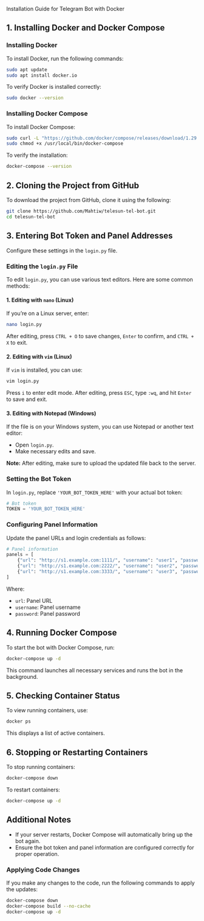 Installation Guide for Telegram Bot with Docker

## 1. Installing Docker and Docker Compose

### Installing Docker
To install Docker, run the following commands:

```bash
sudo apt update
sudo apt install docker.io
```

To verify Docker is installed correctly:

```bash
sudo docker --version
```

### Installing Docker Compose
To install Docker Compose:

```bash
sudo curl -L "https://github.com/docker/compose/releases/download/1.29.2/docker-compose-$(uname -s)-$(uname -m)" -o /usr/local/bin/docker-compose
sudo chmod +x /usr/local/bin/docker-compose
```

To verify the installation:

```bash
docker-compose --version
```

## 2. Cloning the Project from GitHub
To download the project from GitHub, clone it using the following:

```bash
git clone https://github.com/Mahtiw/telesun-tel-bot.git
cd telesun-tel-bot
```

## 3. Entering Bot Token and Panel Addresses
Configure these settings in the `login.py` file.

### Editing the `login.py` File
To edit `login.py`, you can use various text editors. Here are some common methods:

#### 1. Editing with `nano` (Linux)
If you’re on a Linux server, enter:

```bash
nano login.py
```

After editing, press `CTRL + O` to save changes, `Enter` to confirm, and `CTRL + X` to exit.

#### 2. Editing with `vim` (Linux)
If `vim` is installed, you can use:

```bash
vim login.py
```

Press `i` to enter edit mode. After editing, press `ESC`, type `:wq`, and hit `Enter` to save and exit.

#### 3. Editing with Notepad (Windows)
If the file is on your Windows system, you can use Notepad or another text editor:
- Open `login.py`.
- Make necessary edits and save.

**Note:** After editing, make sure to upload the updated file back to the server.

### Setting the Bot Token
In `login.py`, replace `'YOUR_BOT_TOKEN_HERE'` with your actual bot token:

```python
# Bot token
TOKEN = 'YOUR_BOT_TOKEN_HERE'
```

### Configuring Panel Information
Update the panel URLs and login credentials as follows:

```python
# Panel information
panels = [
    {"url": "http://s1.example.com:1111/", "username": "user1", "password": "admin1"},
    {"url": "http://s1.example.com:2222/", "username": "user2", "password": "admin2"},
    {"url": "http://s1.example.com:3333/", "username": "user3", "password": "admin3"},
]
```

Where:
- `url`: Panel URL
- `username`: Panel username
- `password`: Panel password

## 4. Running Docker Compose
To start the bot with Docker Compose, run:

```bash
docker-compose up -d
```

This command launches all necessary services and runs the bot in the background.

## 5. Checking Container Status
To view running containers, use:

```bash
docker ps
```

This displays a list of active containers.

## 6. Stopping or Restarting Containers
To stop running containers:

```bash
docker-compose down
```

To restart containers:

```bash
docker-compose up -d
```

## Additional Notes

- If your server restarts, Docker Compose will automatically bring up the bot again.
- Ensure the bot token and panel information are configured correctly for proper operation.

### Applying Code Changes
If you make any changes to the code, run the following commands to apply the updates:

```bash
docker-compose down
docker-compose build --no-cache
docker-compose up -d

